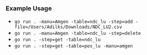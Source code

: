 ### Example Usage
* `go run . -manu=Amgen -table=ndc_lu -step=add -file=/Users/Adilks/Downloads/NDC_LU2.csv`
* `go run . -manu=Amgen -table=ndc_lu -step=delete`
* `go run . -step=get -table=ndc_lu`
* `go run . -step=get -table=pos_lu -manu=amgen`